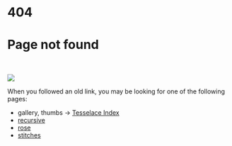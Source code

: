 404
===

Page not found
==============

<br>

![](/GroundForge/help/bloopers/tipped-over.png)

When you followed an old link,
you may be looking for one of the following pages:

* gallery, thumbs -> [Tesselace Index](/GroundForge/help/TesseLace-Index)
* [recursive](/GroundForge)
* [rose](/GroundForge/sheet.html?patch=5831%20-4-7;bricks&patch=-437%2034-7;bricks&patch=4830%20--77;bricks)
* [stitches](/GroundForge/help/Choose-Stitches)
